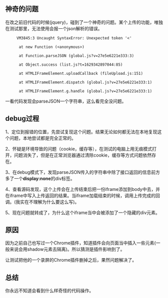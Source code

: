 ## 神奇的问题

在改之前旧代码的时候(jquery)，碰到了一个神奇的问题。某个上传的功能，唯独在测试那里，无法使用会报一个json解析的错误。
```
     VM3845:3 Uncaught SyntaxError: Unexpected token '<'

      at new Function (<anonymous>)

      at Function.parseJSON (global.js?v=27e5e6221e333:3)

      at Object.success (list.js?t=1629342897044:85)

      at HTMLIFrameElement.uploadCallback (fileUpload.js:151)

      at HTMLIFrameElement.dispatch (global.js?v=27e5e6221e333:1)

      at HTMLIFrameElement.g.handle (global.js?v=27e5e6221e333:1)
```

一看代码发现会parseJSON一个字符串，这么看完全没问题。

## debug过程

1、定位到报错的位置，先尝试复现这个问题。结果无论如何都无法在本地复现这个问题，本地尝试都是完全正常的。

2、怀疑是环境导致的问题（cookie，缓存等），在测试的电脑上用无痕模式打开，问题消失了，但是在正常浏览器通过清除cookie，缓存等方式问题依然存在。

3、在debug模式下，发现parseJSON传入的字符串中除了接口返回的信息前方多了一个**display:none**的div标签。

4、查看源码发现，这个上传会在上传结束后把一份iframe添加到body中去，并在iframe中写入上传返回的结果。当iframe加载结束的时候，调用上传完成的回调。(我实在不理解为什么要这么写)。

5、现在问题就转成了，为什么这个iframe当中会被添加了一个隐藏的div元素。

## 原因

因为之前自己也写过一个Chrome插件，知道插件会向页面当中插入一些元素(一般来说会用shadow元素去隔离)。所以猜测是插件影响到了。

让测试把他的一个录屏的Chrome插件删掉之后，果然问题解决了。

## 总结

你永远不知道会看到什么样奇怪的代码操作。